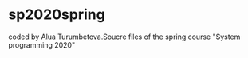# sp2020spring
coded by Alua Turumbetova.Soucre files of the spring course "System programming 2020"
